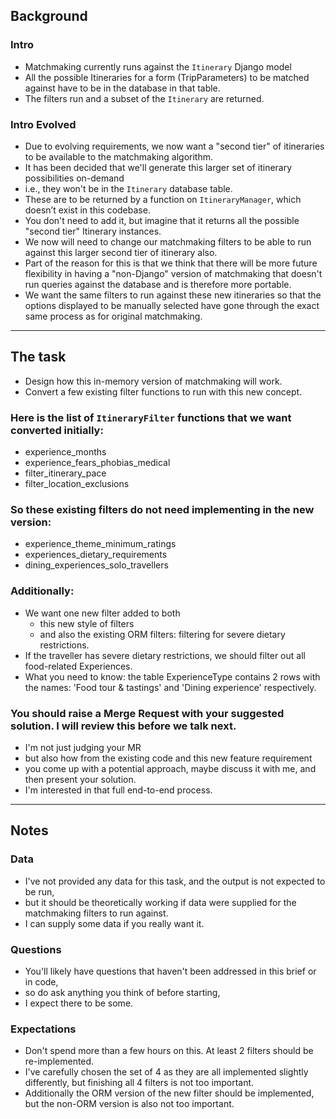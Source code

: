 ## Background

### Intro
- Matchmaking currently runs against the `Itinerary` Django model 
- All the possible Itineraries for a form (TripParameters) to be matched against have to be in the database in that table. 
- The filters run and a subset of the `Itinerary` are returned.

### Intro Evolved
- Due to evolving requirements, we now want a "second tier" of itineraries to be available to the matchmaking algorithm. 
- It has been decided that we'll generate this larger set of itinerary possibilities on-demand
- i.e., they won't be in the `Itinerary` database table. 
- These are to be returned by a function on `ItineraryManager`, which doesn’t exist in this codebase.
- You don't need to add it, but imagine that it returns all the possible "second tier" Itinerary instances. 
- We now will need to change our matchmaking filters to be able to run against this larger second tier of itinerary also. 
- Part of the reason for this is that we think that there will be more future flexibility in having a "non-Django" version of matchmaking that doesn't run queries against the database and is therefore more portable. 
- We want the same filters to run against these new itineraries so that the options displayed to be manually selected have gone through the exact same process as for original matchmaking.

---

## The task

- Design how this in-memory version of matchmaking will work. 
- Convert a few existing filter functions to run with this new concept.

### Here is the list of `ItineraryFilter` functions that we want converted initially:
- experience_months
- experience_fears_phobias_medical
- filter_itinerary_pace
- filter_location_exclusions

### So these existing filters do not need implementing in the new version:
- experience_theme_minimum_ratings
- experiences_dietary_requirements
- dining_experiences_solo_travellers

### Additionally:

- We want one new filter added to both 
  - this new style of filters 
  - and also the existing ORM filters: filtering for severe dietary restrictions.
- If the traveller has severe dietary restrictions, we should filter out all food-related Experiences. 
- What you need to know: the table ExperienceType contains 2 rows with the names: 'Food tour & tastings' and 'Dining experience' respectively.

### You should raise a Merge Request with your suggested solution. I will review this before we talk next.

- I'm not just judging your MR
- but also how from the existing code and this new feature requirement
- you come up with a potential approach, maybe discuss it with me, and then present your solution. 
- I'm interested in that full end-to-end process.

---

## Notes

### Data
- I've not provided any data for this task, and the output is not expected to be run, 
- but it should be theoretically working if data were supplied for the matchmaking filters to run against. 
- I can supply some data if you really want it.

### Questions
- You'll likely have questions that haven't been addressed in this brief or in code, 
- so do ask anything you think of before starting, 
- I expect there to be some.

### Expectations
- Don't spend more than a few hours on this. 
At least 2 filters should be re-implemented. 
- I've carefully chosen the set of 4 as they are all implemented slightly differently, but finishing all 4 filters is not too important. 
- Additionally the ORM version of the new filter should be implemented, but the non-ORM version is also not too important.
